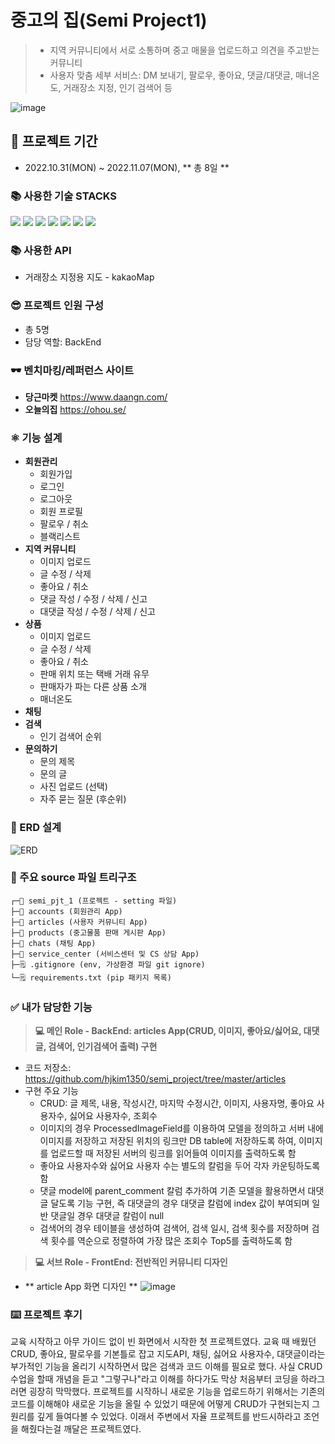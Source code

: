 # 중고의 집(Semi Project1)
> - 지역 커뮤니티에서 서로 소통하며 중고 매물을 업로드하고 의견을 주고받는 커뮤니티
> - 사용자 맞춤 세부 서비스: DM 보내기, 팔로우, 좋아요, 댓글/대댓글, 매너온도, 거래장소 지정, 인기 검색어 등

![image](https://user-images.githubusercontent.com/108647811/218964833-5d816153-6171-42d9-92d3-ba7cb88b2e3d.png)

## 🔨 프로젝트 기간
- 2022.10.31(MON) ~ 2022.11.07(MON), ** 총 8일 **

<div>
    <h3>📚 사용한 기술 STACKS</h3>
    <img src="https://img.shields.io/badge/python-3776AB?style=for-the-badge&logo=python&logoColor=white">
    <img src="https://img.shields.io/badge/html5-E34F26?style=for-the-badge&logo=html5&logoColor=white">
    <img src="https://img.shields.io/badge/css-1572B6?style=for-the-badge&logo=css3&logoColor=white">
    <img src="https://img.shields.io/badge/javascript-F7DF1E?style=for-the-badge&logo=javascript&logoColor=black">
<img src="https://img.shields.io/badge/github-181717?style=for-the-badge&logo=github&logoColor=white">
    <img src="https://img.shields.io/badge/bootstrap-7952B3?style=for-the-badge&logo=bootstrap&logoColor=white">
    <img src="https://img.shields.io/badge/django-092E20?style=for-the-badge&logo=django&logoColor=white">
</div>


### 📚 사용한 API

- 거래장소 지정용 지도 - kakaoMap


### 😎 프로젝트 인원 구성
- 총 5명
- 담당 역할: BackEnd

### 🕶️ 벤치마킹/레퍼런스 사이트

- **당근마켓** https://www.daangn.com/
- **오늘의집** https://ohou.se/


### ⚛️ 기능 설계

- **회원관리**
  - 회원가입
  - 로그인
  - 로그아웃
  - 회원 프로필
  - 팔로우 / 취소
  - 블랙리스트
- **지역 커뮤니티**
  - 이미지 업로드
  - 글 수정 / 삭제
  - 좋아요 / 취소
  - 댓글 작성 / 수정 / 삭제 / 신고
  - 대댓글 작성 / 수정 / 삭제 / 신고
- **상품**
  - 이미지 업로드
  - 글 수정 / 삭제
  - 좋아요 / 취소
  - 판매 위치 또는 택배 거래 유무
  - 판매자가 파는 다른 상품 소개
  - 매너온도
- **채팅**
- **검색**
  - 인기 검색어 순위
- **문의하기**
  - 문의 제목
  - 문의 글
  - 사진 업로드 (선택)
  - 자주 묻는 질문 (후순위)



### 📱 ERD 설계
![ERD](README.assets/ERD.png)



### 📁 주요 source 파일 트리구조

```text
┌─📁 semi_pjt_1 (프로젝트 - setting 파일)
├─📁 accounts (회원관리 App)
├─📁 articles (사용자 커뮤니티 App)
├─📁 products (중고물품 판매 게시판 App)
├─📁 chats (채팅 App)
├─📁 service_center (서비스센터 및 CS 상담 App)
├─🗒️ .gitignore (env, 가상환경 파일 git ignore)
└─🗒️ requirements.txt (pip 패키지 목록)
```


### ✅ 내가 담당한 기능

> **💻 메인 Role - BackEnd: articles App(CRUD, 이미지, 좋아요/싫어요, 대댓글, 검색어, 인기검색어 출력) 구현**
- 코드 저장소: https://github.com/hjkim1350/semi_project/tree/master/articles
- 구현 주요 기능
  - CRUD: 글 제목, 내용, 작성시간, 마지막 수정시간, 이미지, 사용자명, 좋아요 사용자수, 싫어요 사용자수, 조회수
  - 이미지의 경우 ProcessedImageField를 이용하여 모델을 정의하고 서버 내에 이미지를 저장하고 저장된 위치의 링크만 DB table에 저장하도록 하여, 이미지를 업로드할 때 저장된 서버의 링크를 읽어들여 이미지를 출력하도록 함
  - 좋아요 사용자수와 싫어요 사용자 수는 별도의 칼럼을 두어 각자 카운팅하도록 함
  - 댓글 model에 parent_comment 칼럼 추가하여 기존 모델을 활용하면서 대댓글 달도록 기능 구현, 즉 대댓글의 경우 대댓글 칼럼에 index 값이 부여되며 일반 댓글일 경우 대댓글 칼럼이 null
  - 검색어의 경우 테이블을 생성하여 검색어, 검색 일시, 검색 횟수를 저장하며 검색 횟수를 역순으로 정렬하여 가장 많은 조회수 Top5를 출력하도록 함


> **💻 서브 Role - FrontEnd: 전반적인 커뮤니티 디자인**
- ** article App 화면 디자인 **
![image](https://user-images.githubusercontent.com/108647811/218971994-297db4ee-ed43-42d9-acc6-b7ca94bfc6c4.png)


### ⌨️ 프로젝트 후기
교육 시작하고 아무 가이드 없이 빈 화면에서 시작한 첫 프로젝트였다. 교육 때 배웠던 CRUD, 좋아요, 팔로우를 기본틀로 잡고 지도API, 채팅, 싫어요 사용자수, 대댓글이라는 부가적인 기능을 올리기 시작하면서 많은 검색과 코드 이해를 필요로 했다. 사실 CRUD 수업을 할때 개념을 듣고 "그렇구나"라고 이해를 하다가도 막상 처음부터 코딩을 하라그러면 굉장히 막막했다. 프로젝트를 시작하니 새로운 기능을 업로드하기 위해서는 기존의 코드를 이해해야 새로운 기능을 올릴 수 있었기 때문에 어떻게 CRUD가 구현되는지 그 원리를 깊게 들여다볼 수 있었다. 이래서 주변에서 자율 프로젝트를 반드시하라고 조언을 해줬다는걸 깨달은 프로젝트였다.
